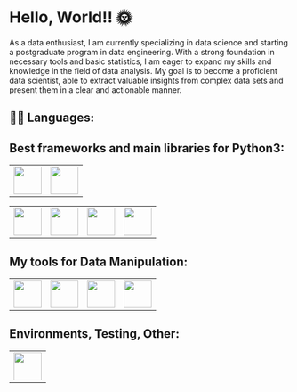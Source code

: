 </head>
<body>
  <h1>Hello, World!! 🌞</h1>
  <p>As a data enthusiast, I am currently specializing in data science and starting a postgraduate program in data engineering. With a strong foundation in necessary tools and basic statistics, I am eager to expand my skills and knowledge in the field of data analysis. My goal is to become a proficient data scientist, able to extract valuable insights from complex data sets and present them in a clear and actionable manner.</p>

    
<h2>👨‍💻 Languages:</h2>
<table>
  <tr>
    <td><a href="https://www.python.org/"><img width='50' height='50' src="https://cdn.jsdelivr.net/gh/devicons/devicon@latest/icons/python/python-original-wordmark.svg"></a></td>
    <td><a href="https://html.com/attributes/"><img width='50' height='50' src="https://cdn.jsdelivr.net/gh/devicons/devicon@latest/icons/html5/html5-original-wordmark.svg"></a></td>
  </tr>

<h2>Best frameworks and main libraries for Python3:</h2>

<table>
  <tr>
    <td><a href="https://numpy.org/"><img width='50' height='50' src="https://cdn.jsdelivr.net/gh/devicons/devicon@latest/icons/numpy/numpy-original-wordmark.svg"></a></td>
    <td><a href="https://pandas.pydata.org/"><img width='50' height='50' src="https://cdn.jsdelivr.net/gh/devicons/devicon@latest/icons/pandas/pandas-original-wordmark.svg"></a></td>
    <td><a href="https://scikit-learn.org/"><img width='50' height='50' src="https://cdn.jsdelivr.net/gh/devicons/devicon@latest/icons/scikitlearn/scikitlearn-original.svg"></a></td>
    <td><a href="https://matplotlib.org/"><img width='50' height='50' src="https://cdn.jsdelivr.net/gh/devicons/devicon@latest/icons/matplotlib/matplotlib-original-wordmark.svg"></a></td>
  </tr>
</table>

<h2>My tools for Data Manipulation:</h2>

<table>
  <tr>
    <td><a href="https://jupyter.org/"><img width='50' height='50' src="https://cdn.jsdelivr.net/gh/devicons/devicon@latest/icons/jupyter/jupyter-original-wordmark.svg"></a></td>
    <td><a href="https://www.mysql.com/"><img width='50' height='50' src="https://cdn.jsdelivr.net/gh/devicons/devicon@latest/icons/mysql/mysql-original-wordmark.svg"></a></td>
    <td><a href="https://www.postgresql.org/"><img width='50' height='50' src="https://cdn.jsdelivr.net/gh/devicons/devicon@latest/icons/postgresql/postgresql-original-wordmark.svg"></a></td>
    <td><a href="https://nodejs.org/"><img width='50' height='50' src="https://cdn.jsdelivr.net/gh/devicons/devicon@latest/icons/nodejs/nodejs-original-wordmark.svg"></a></td>
  </tr>
</table>

<h2>Environments, Testing, Other:</h2>

<table>
  <tr>
    <td><a href="https://www.virtualbox.org/"><img width='50' height='50' src="https://banner2.cleanpng.com/20180527/gsi/kisspng-computer-icons-virtualbox-clip-art-5b0a37f69af7a8.8870443015273963426348.jpg"></a></td>
  </tr>
</table>
